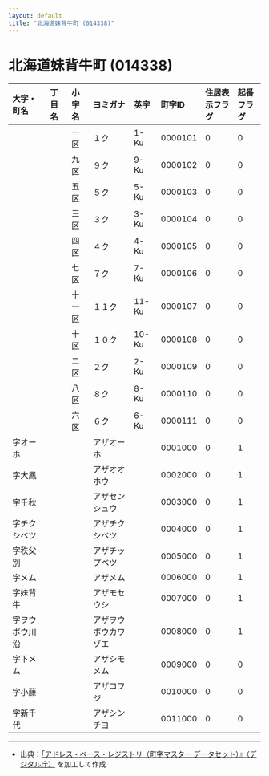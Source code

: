 ```yaml
---
layout: default
title: "北海道妹背牛町 (014338)"
---
```


# 北海道妹背牛町 (014338)

| 大字・町名 | 丁目名 | 小字名 | ヨミガナ | 英字 | 町字ID | 住居表示フラグ | 起番フラグ |
|:---|:---|:---|:---|:---|:---|:---|:---|
|  |  | 一区 | １ク | 1-Ku | 0000101 | 0 | 0 |
|  |  | 九区 | ９ク | 9-Ku | 0000102 | 0 | 0 |
|  |  | 五区 | ５ク | 5-Ku | 0000103 | 0 | 0 |
|  |  | 三区 | ３ク | 3-Ku | 0000104 | 0 | 0 |
|  |  | 四区 | ４ク | 4-Ku | 0000105 | 0 | 0 |
|  |  | 七区 | ７ク | 7-Ku | 0000106 | 0 | 0 |
|  |  | 十一区 | １１ク | 11-Ku | 0000107 | 0 | 0 |
|  |  | 十区 | １０ク | 10-Ku | 0000108 | 0 | 0 |
|  |  | 二区 | ２ク | 2-Ku | 0000109 | 0 | 0 |
|  |  | 八区 | ８ク | 8-Ku | 0000110 | 0 | 0 |
|  |  | 六区 | ６ク | 6-Ku | 0000111 | 0 | 0 |
| 字オーホ |  |  | アザオーホ |  | 0001000 | 0 | 1 |
| 字大鳳 |  |  | アザオオホウ |  | 0002000 | 0 | 1 |
| 字千秋 |  |  | アザセンシュウ |  | 0003000 | 0 | 1 |
| 字チクシベツ |  |  | アザチクシベツ |  | 0004000 | 0 | 1 |
| 字秩父別 |  |  | アザチップベツ |  | 0005000 | 0 | 1 |
| 字メム |  |  | アザメム |  | 0006000 | 0 | 1 |
| 字妹背牛 |  |  | アザモセウシ |  | 0007000 | 0 | 1 |
| 字ヲウボウ川沿 |  |  | アザヲウボウカワゾエ |  | 0008000 | 0 | 1 |
| 字下メム |  |  | アザシモメム |  | 0009000 | 0 | 0 |
| 字小藤 |  |  | アザコフジ |  | 0010000 | 0 | 0 |
| 字新千代 |  |  | アザシンチヨ |  | 0011000 | 0 | 0 |

---

- 出典：[「アドレス・ベース・レジストリ（町字マスター データセット）』（デジタル庁）](https://www.digital.go.jp/policies/base_registry_address/) を加工して作成